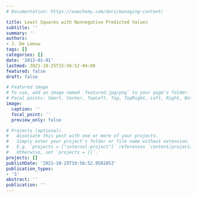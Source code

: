 ```yaml
---
# Documentation: https://wowchemy.com/docs/managing-content/

title: Least Squares with Nonnegative Predicted Values
subtitle: ''
summary: ''
authors:
- J. De Leeuw
tags: []
categories: []
date: '2013-01-01'
lastmod: 2021-10-25T15:56:52-04:00
featured: false
draft: false

# Featured image
# To use, add an image named `featured.jpg/png` to your page's folder.
# Focal points: Smart, Center, TopLeft, Top, TopRight, Left, Right, BottomLeft, Bottom, BottomRight.
image:
  caption: ''
  focal_point: ''
  preview_only: false

# Projects (optional).
#   Associate this post with one or more of your projects.
#   Simply enter your project's folder or file name without extension.
#   E.g. `projects = ["internal-project"]` references `content/project/deep-learning/index.md`.
#   Otherwise, set `projects = []`.
projects: []
publishDate: '2021-10-25T19:56:52.058285Z'
publication_types:
- '3'
abstract: ''
publication: ''
---
```

